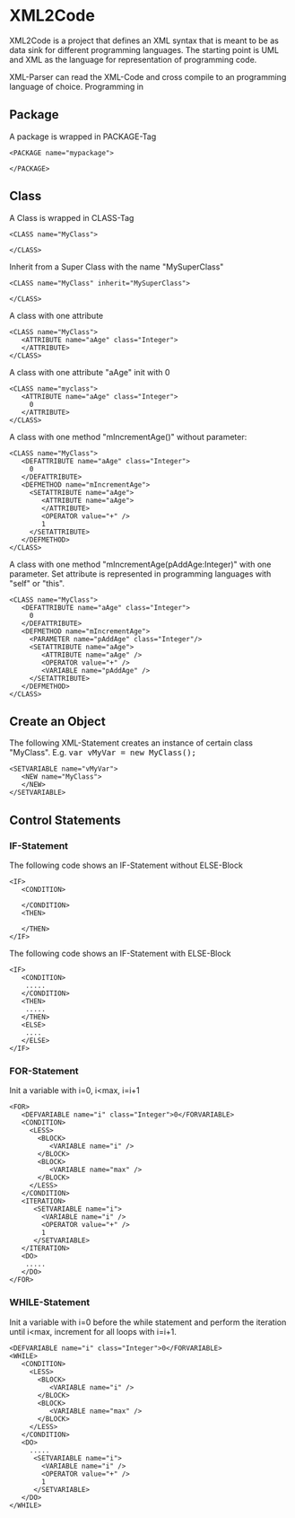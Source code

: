 # XML2Code

XML2Code is a project that defines an XML syntax that is meant to be as data sink for different programming languages.
The starting point is UML and XML as the language for representation of programming code.

XML-Parser can read the XML-Code and cross compile to an programming language of choice. Programming in

## Package 
A package is wrapped in PACKAGE-Tag
```
<PACKAGE name="mypackage">

</PACKAGE>
```

## Class 
A Class is wrapped in CLASS-Tag
```
<CLASS name="MyClass">

</CLASS>
```
Inherit from a Super Class with the name "MySuperClass"
```
<CLASS name="MyClass" inherit="MySuperClass">

</CLASS>
```
A class with one attribute
```
<CLASS name="MyClass">
   <ATTRIBUTE name="aAge" class="Integer">
   </ATTRIBUTE>
</CLASS>
```
A class with one attribute "aAge" init with 0
```
<CLASS name="myclass">
   <ATTRIBUTE name="aAge" class="Integer">
     0
   </ATTRIBUTE>
</CLASS>
```
A class with one method "mIncrementAge()" without parameter:
```
<CLASS name="MyClass">
   <DEFATTRIBUTE name="aAge" class="Integer">
     0
   </DEFATTRIBUTE>
   <DEFMETHOD name="mIncrementAge">
     <SETATTRIBUTE name="aAge">
        <ATTRIBUTE name="aAge">
        </ATTRIBUTE>
        <OPERATOR value="+" />
        1
     </SETATTRIBUTE>
   </DEFMETHOD>
</CLASS>
```
A class with one method "mIncrementAge(pAddAge:Integer)" with one parameter.
Set attribute is represented in programming languages with "self" or "this".
```
<CLASS name="MyClass">
   <DEFATTRIBUTE name="aAge" class="Integer">
     0
   </DEFATTRIBUTE>
   <DEFMETHOD name="mIncrementAge">
     <PARAMETER name="pAddAge" class="Integer"/>
     <SETATTRIBUTE name="aAge">
        <ATTRIBUTE name="aAge" />
        <OPERATOR value="+" />
        <VARIABLE name="pAddAge" />
     </SETATTRIBUTE>
   </DEFMETHOD>
</CLASS>
```
## Create an Object 
The following XML-Statement creates an instance of certain class "MyClass".
E.g. <tt>var vMyVar = new MyClass();</tt> 
```
<SETVARIABLE name="vMyVar">
   <NEW name="MyClass">
   </NEW>
</SETVARIABLE>
```

## Control Statements

### IF-Statement
The following code shows an IF-Statement without ELSE-Block
```
<IF>
   <CONDITION>
    
   </CONDITION>
   <THEN>
    
   </THEN>
</IF>
```
The following code shows an IF-Statement with ELSE-Block
```
<IF>
   <CONDITION>
    .....
   </CONDITION>
   <THEN>
    .....
   </THEN>
   <ELSE>
    ....
   </ELSE>
</IF>
```

### FOR-Statement
Init a variable with i=0, i&lt;max, i=i+1
```
<FOR>
   <DEFVARIABLE name="i" class="Integer">0</FORVARIABLE>
   <CONDITION>
     <LESS>
       <BLOCK>
          <VARIABLE name="i" />
       </BLOCK>
       <BLOCK>
          <VARIABLE name="max" />
       </BLOCK>
     </LESS>
   </CONDITION>
   <ITERATION>
      <SETVARIABLE name="i">
        <VARIABLE name="i" />
        <OPERATOR value="+" />
        1
      </SETVARIABLE>
   </ITERATION>
   <DO>
    .....
   </DO>
</FOR>
```

### WHILE-Statement
Init a variable with i=0 before the while statement and perform the iteration until  i&lt;max, increment for all loops with i=i+1.

```
<DEFVARIABLE name="i" class="Integer">0</FORVARIABLE>
<WHILE>
   <CONDITION>
     <LESS>
       <BLOCK>
          <VARIABLE name="i" />
       </BLOCK>
       <BLOCK>
          <VARIABLE name="max" />
       </BLOCK>
     </LESS>
   </CONDITION>
   <DO>
     .....
      <SETVARIABLE name="i">
        <VARIABLE name="i" />
        <OPERATOR value="+" />
        1
      </SETVARIABLE>
   </DO>
</WHILE>
```

